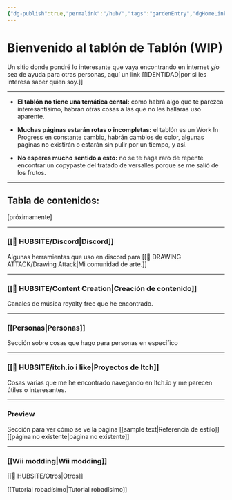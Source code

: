 ```yaml
---
{"dg-publish":true,"permalink":"/hub/","tags":"gardenEntry","dgHomeLink":true,"dgPassFrontmatter":false,"dgShowBacklinks":true,"dgShowLocalGraph":true,"dgShowInlineTitle":true}
---
```




# Bienvenido al tablón de Tablón  (WIP)
Un sitio donde pondré lo interesante que vaya encontrando en internet y/o sea de ayuda para otras personas, aquí un link [[IDENTIDAD|por si les interesa saber quien soy.]]

--- 
- **El tablón no tiene una temática cental:** como habrá algo que te parezca interesantísimo, habrán otras cosas a las que no les hallarás uso aparente.
		
-  **Muchas páginas estarán rotas o incompletas:** el tablón es un Work In Progress en constante cambio, habrán cambios de color, algunas páginas no existirán o estarán sin pulir por un tiempo, y así.
		
- **No esperes mucho sentido a esto:** no se te haga raro de repente encontrar un copypaste del tratado de versalles porque se me salió de los frutos.

---
## Tabla de contenidos:

[próximamente]




---

### [[🎎 HUBSITE/Discord|Discord]] 
Algunas herramientas que uso en discord para [[🎨 DRAWING ATTACK/Drawing Attack|Mi comunidad de arte.]] 

---

### [[🎎 HUBSITE/Content Creation|Creación de contenido]]

Canales de música royalty free que he encontrado.

---
### [[Personas|Personas]]
Sección sobre cosas que hago para personas en específico

---
### [[🎎 HUBSITE/itch.io i like|Proyectos de Itch]]
Cosas varias que me he encontrado navegando en Itch.io y me parecen útiles o interesantes.

---

### Preview
Sección para ver cómo se ve la página
 [[sample text|Referencia de estilo]]
 [[página no existente|página no existente]]

---
### [[Wii modding|Wii modding]]

[[🎎 HUBSITE/Otros|Otros]]




[[Tutorial robadísimo|Tutorial robadísimo]]

